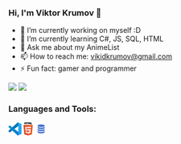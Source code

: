 ### Hi, I'm Viktor Krumov 👋

- 🔭 I’m currently working on myself :D
- 🌱 I’m currently learning C#, JS, SQL, HTML
- 💬 Ask me about my AnimeList
- 📫 How to reach me: vikidkrumov@gmail.com
- ⚡ Fun fact: gamer and programmer

<section>
    <img src="https://github-readme-stats.vercel.app/api?username=ViktorKrumov&theme=tokyonight&show_icons=true"> 
    <img src="https://github-readme-stats.vercel.app/api/top-langs/?username=ViktorKrumov&layout=compact)](https://github.com/ViktorKrumov/github-readme-stats">
  </section>

### Languages and Tools:

<img align="left" alt="Visual Studio Code" width="26px" src="https://raw.githubusercontent.com/github/explore/80688e429a7d4ef2fca1e82350fe8e3517d3494d/topics/visual-studio-code/visual-studio-code.png" />

<img align="left" alt="HTML5" width="26px" src="https://raw.githubusercontent.com/github/explore/80688e429a7d4ef2fca1e82350fe8e3517d3494d/topics/html/html.png" />
<img align="left" alt="SQL" width="26px" src="https://raw.githubusercontent.com/github/explore/80688e429a7d4ef2fca1e82350fe8e3517d3494d/topics/sql/sql.png" />

